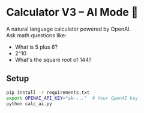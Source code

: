 # Calculator V3 – AI Mode 🧮

A natural language calculator powered by OpenAI.  
Ask math questions like:
- What is 5 plus 6?
- 2^10
- What's the square root of 144?

## Setup

```bash
pip install -r requirements.txt
export OPENAI_API_KEY="sk-..."  # Your OpenAI key
python calc_ai.py
